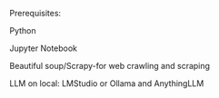 Prerequisites:

Python

Jupyter Notebook

Beautiful soup/Scrapy-for web crawling and scraping

LLM on local: LMStudio or Ollama and AnythingLLM
